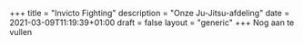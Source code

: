 +++
title = "Invicto Fighting"
description = "Onze Ju-Jitsu-afdeling"
date = 2021-03-09T11:19:39+01:00
draft = false
layout = "generic"
+++
Nog aan te vullen